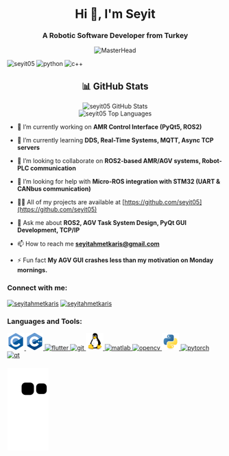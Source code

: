 <h1 align="center">Hi 👋, I'm Seyit</h1>
<h3 align="center">A Robotic Software Developer from Turkey</h3>
<p align="center">
  <img src="https://cdn-icons-png.freepik.com/256/1507/1507162.png?semt=ais_hybrid" alt="MasterHead" />
</p>
<p align="left">
  <img src="https://komarev.com/ghpvc/?username=seyit05&label=Profile%20views&color=0e75b6&style=flat" alt="seyit05" />
  <img src="https://img.shields.io/badge/language-python-blue" alt="python" />
  <img src="https://img.shields.io/badge/language-c++-brightgreen" alt="c++" />
</p>



<h2 align="center">📊 GitHub Stats</h2>

<p align="center">
  <img src="https://github-readme-stats.vercel.app/api?username=seyit05&show_icons=true&theme=radical" alt="seyit05 GitHub Stats" />
  <br />
  <img src="https://github-readme-stats.vercel.app/api/top-langs/?username=seyit05&layout=compact&theme=radical" alt="seyit05 Top Languages" />
</p>


- 🔭 I’m currently working on **AMR Control Interface (PyQt5, ROS2)**

- 🌱 I’m currently learning **DDS, Real-Time Systems, MQTT, Async TCP servers**

- 👯 I’m looking to collaborate on **ROS2-based AMR/AGV systems, Robot-PLC communication**

- 🤝 I’m looking for help with **Micro-ROS integration with STM32 (UART & CANbus communication)**

- 👨‍💻 All of my projects are available at [https://github.com/seyit05](https://github.com/seyit05)

- 💬 Ask me about **ROS2, AGV Task System Design, PyQt GUI Development, TCP/IP**

- 📫 How to reach me **seyitahmetkaris@gmail.com**

- ⚡ Fun fact **My AGV GUI crashes less than my motivation on Monday mornings.**

<h3 align="left">Connect with me:</h3>
<p align="left">
<a href="https://linkedin.com/in/seyi̇tahmetkari̇s" target="blank"><img align="center" src="https://raw.githubusercontent.com/rahuldkjain/github-profile-readme-generator/master/src/images/icons/Social/linked-in-alt.svg" alt="seyi̇tahmetkari̇s" height="30" width="40" /></a>
<a href="https://instagram.com/seyi̇tahmetkari̇s" target="blank"><img align="center" src="https://raw.githubusercontent.com/rahuldkjain/github-profile-readme-generator/master/src/images/icons/Social/instagram.svg" alt="seyi̇tahmetkari̇s" height="30" width="40" /></a>
</p>

<h3 align="left">Languages and Tools:</h3>
<p align="left"> <a href="https://www.cprogramming.com/" target="_blank" rel="noreferrer"> <img src="https://raw.githubusercontent.com/devicons/devicon/master/icons/c/c-original.svg" alt="c" width="40" height="40"/> </a>
 <a href="https://www.w3schools.com/cpp/" target="_blank" rel="noreferrer"> <img src="https://raw.githubusercontent.com/devicons/devicon/master/icons/cplusplus/cplusplus-original.svg" alt="cplusplus" width="40" height="40"/> </a> <a href="https://flutter.dev" target="_blank" rel="noreferrer"> <img src="https://www.vectorlogo.zone/logos/flutterio/flutterio-icon.svg" alt="flutter" width="40" height="40"/> </a> <a href="https://git-scm.com/" target="_blank" rel="noreferrer"> <img src="https://www.vectorlogo.zone/logos/git-scm/git-scm-icon.svg" alt="git" width="40" height="40"/> </a> <a href="https://www.linux.org/" target="_blank" rel="noreferrer"> <img src="https://raw.githubusercontent.com/devicons/devicon/master/icons/linux/linux-original.svg" alt="linux" width="40" height="40"/> </a> <a href="https://www.mathworks.com/" target="_blank" rel="noreferrer"> <img src="https://upload.wikimedia.org/wikipedia/commons/2/21/Matlab_Logo.png" alt="matlab" width="40" height="40"/> </a> <a href="https://opencv.org/" target="_blank" rel="noreferrer"> <img src="https://www.vectorlogo.zone/logos/opencv/opencv-icon.svg" alt="opencv" width="40" height="40"/> </a> <a href="https://www.python.org" target="_blank" rel="noreferrer"
> <img src="https://raw.githubusercontent.com/devicons/devicon/master/icons/python/python-original.svg" alt="python" width="40" height="40"/> </a> <a href="https://pytorch.org/" target="_blank" rel="noreferrer"> <img src="https://www.vectorlogo.zone/logos/pytorch/pytorch-icon.svg" alt="pytorch" width="40" height="40"/> </a> <a href="https://www.qt.io/" target="_blank" rel="noreferrer"> <img src="https://upload.wikimedia.org/wikipedia/commons/0/0b/Qt_logo_2016.svg" alt="qt" width="40" height="40"/> </a> </p>

###

![GitHub Snake](https://github.com/seyit05/seyit05/blob/output/github-contribution-grid-snake.svg)
